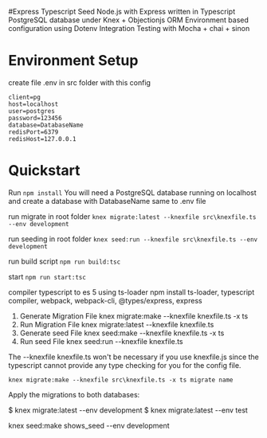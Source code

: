 #Express Typescript Seed
Node.js with Express written in Typescript
PostgreSQL database under Knex + Objectionjs ORM
Environment based configuration using Dotenv
Integration Testing with Mocha + chai + sinon


# Environment Setup
create file .env in src folder with this config
```
client=pg
host=localhost
user=postgres
password=123456
database=DatabaseName
redisPort=6379
redisHost=127.0.0.1
```


# Quickstart

Run `npm install`
You will need a PostgreSQL database running on localhost
and create a database with DatabaseName same to .env file

run migrate in root folder
`knex migrate:latest --knexfile src\knexfile.ts --env development`

run seeding in root folder
`knex seed:run --knexfile src\knexfile.ts --env development`

run build script 
`npm run build:tsc`

start
`npm run start:tsc`

compiler typescript to es 5 using ts-loader
npm install ts-loader, typescript compiler, webpack, webpack-cli, @types/express, express

1. Generate Migration File
   knex migrate:make --knexfile knexfile.ts -x ts <your-migration-name>
2. Run Migration File
   knex migrate:latest --knexfile knexfile.ts
3. Generate seed File
   knex seed:make --knexfile knexfile.ts -x ts <your-seed-name>
4. Run seed File
   knex seed:run --knexfile knexfile.ts

The --knexfile knexfile.ts won't be necessary if you use knexfile.js since the typescript cannot provide any type checking for you for the config file.

`knex migrate:make --knexfile src\knexfile.ts -x ts migrate name`

Apply the migrations to both databases:

$ knex migrate:latest --env development
$ knex migrate:latest --env test

knex seed:make shows_seed --env development
